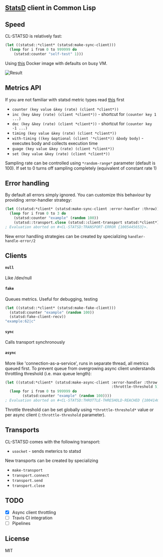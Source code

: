 ## [StatsD](https://github.com/etsy/statsd) client in Common Lisp

## Speed
CL-STATSD is relatively fast:

```lisp
(let ((statsd::*client* (statsd:make-sync-client)))
  (loop for i from 0 to 999999 do
    (statsd:counter "self-test" 1)))
```

Using [this](https://github.com/hopsoft/docker-graphite-statsd) Docker image with defaults
on busy VM.

![Result](http://i.imgur.com/mrBf35w.png)

## Metrics API

If you are not familiar with statsd metric types read [this](https://github.com/etsy/statsd/blob/master/docs/metric_types.md) first

- `counter (key value &key (rate) (client *client*))`
- `inc (key &key (rate) (client *client*))` - shortcut for `(counter key 1 ...)`
- `dec (key &key (rate) (client *client*))` - shortcut for `(counter key -1 ...)`
- `timing (key value &key (rate) (client *client*))`
- `with-timing ((key &optional (client '*client*)) &body body)` - executes body and collects execution time
- `guage (key value &key (rate) (client *client*))`
- `set (key value &key (rate) (client *client*))`

Sampling rate can be controlled using `*random-range*` parameter (default is 100). If set to 0 turns off sampling completely (equivalent of constant rate 1) 

## Error handling
By default all errors simply ignored. You can customize this behaviour 
by providing :error-handler strategy:
```lisp
(let ((statsd:*client* (statsd:make-sync-client :error-handler :throw)))
  (loop for i from 0 to 3 do
    (statsd:counter "example" (random 100))
    (statsd::transport.close (statsd::client-transport statsd:*client*))))
; Evaluation aborted on #<CL-STATSD:TRANSPORT-ERROR {1005445653}>.
```
New error handling strategies can be created by specializing `handler-handle-error/2`

## Clients
#### `null`
Like /dev/null
#### `fake`
Queues metrics. Useful for debugging, testing
```lisp
(let ((statsd::*client* (statsd:make-fake-client)))
  (statsd:counter "example" (random 100))
  (statsd:fake-client-recv))
"example:62|c"
```
#### `sync`
Calls transport synchronously
#### `async` 
More like 'connection-as-a-service', runs in separate thread, all metrics queued first. To prevent queue from overgrowing async client understands throttling threshold (i.e. max queue length):
```lisp
(let ((statsd:*client* (statsd:make-async-client :error-handler :throw
                                                 :throttle-threshold 5)))
  (loop for i from 0 to 999999 do
        (statsd:counter "example" (random 100))))
; Evaluation aborted on #<CL-STATSD:THROTTLE-THRESHOLD-REACHED {100414CEF3}>.
```
Throttle threshold can be set globally using `*throttle-threshold*` value or per async client (`:throttle-threshold` parameter).

## Transports
CL-STATSD comes with the following transport:
- `usocket` - sends meterics to statsd

New transports can be created by specializing
- `make-transport`
- `transport.connect`
- `transport.send`
- `transport.close`


## TODO
- [x] Async client throttling
- [ ] Travis CI integration
- [ ] Pipelines

## License
MIT
